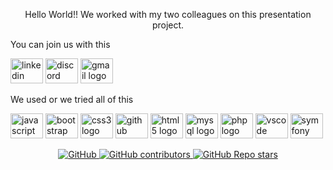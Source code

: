 <p align="center">Hello World!! We worked with my two colleagues on this presentation project.</p>



<p align="left">You can join us with this</p>



<div align="left">
  <img src="https://raw.githubusercontent.com/maurodesouza/profile-readme-generator/master/src/assets/icons/social/linkedin/default.svg" width="52" height="40" alt="linkedin logo"  />
  <img src="https://raw.githubusercontent.com/maurodesouza/profile-readme-generator/master/src/assets/icons/social/discord/default.svg" width="52" height="40" alt="discord logo"  />
 <img src="https://raw.githubusercontent.com/maurodesouza/profile-readme-generator/master/src/assets/icons/social/gmail/default.svg" width="52" height="40" alt="gmail logo"  />
</div>


<p align="left">We used or we tried all of this</p>



<div align="left">
  <img src="https://cdn.jsdelivr.net/gh/devicons/devicon/icons/javascript/javascript-original.svg" height="40" width="52" alt="javascript logo"  />
  <img src="https://cdn.jsdelivr.net/gh/devicons/devicon/icons/bootstrap/bootstrap-original.svg" height="40" width="52" alt="bootstrap logo"  />
  <img src="https://cdn.jsdelivr.net/gh/devicons/devicon/icons/css3/css3-plain-wordmark.svg" height="40" width="52" alt="css3 logo"  />
  <img src="https://cdn.jsdelivr.net/gh/devicons/devicon/icons/github/github-original-wordmark.svg" height="40" width="52" alt="github logo"  />
  <img src="https://cdn.jsdelivr.net/gh/devicons/devicon/icons/html5/html5-plain-wordmark.svg" height="40" width="52" alt="html5 logo"  />
  <img src="https://cdn.jsdelivr.net/gh/devicons/devicon/icons/mysql/mysql-original-wordmark.svg" height="40" width="52" alt="mysql logo"  />
  <img src="https://cdn.jsdelivr.net/gh/devicons/devicon/icons/php/php-plain.svg" height="40" width="52" alt="php logo"  />
  <img src="https://cdn.jsdelivr.net/gh/devicons/devicon/icons/vscode/vscode-original-wordmark.svg" height="40" width="52" alt="vscode logo"  />
  <img src="https://cdn.jsdelivr.net/gh/devicons/devicon/icons/symfony/symfony-original.svg" height="40" width="52" alt="symfony logo"  />
</div>




<p align="center">
    <a href="/LICENSE">
        <img alt="GitHub" src="https://img.shields.io/github/license/OrionMaximov/Valkyrire2.0?color=%2360be86&style=for-the-badge">
    </a>
    <a href="https://github.com/OrionMaximov/Valkyrire2.0/graphs/contributors">
        <img alt="GitHub contributors" src="https://img.shields.io/github/contributors-anon/OrionMaximov/Valkyrire2.0?color=%2360be86&style=for-the-badge">
    </a>
    <a href="https://github.com/OrionMaximov/Valkyrire2.0/stargazers">
        <img alt="GitHub Repo stars" src="https://img.shields.io/github/stars/OrionMaximov/Valkyrire2.0?color=%2360be86&label=github%20stars&style=for-the-badge">
    </a>
</p>